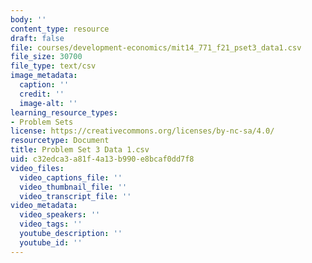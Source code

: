 ```yaml
---
body: ''
content_type: resource
draft: false
file: courses/development-economics/mit14_771_f21_pset3_data1.csv
file_size: 30700
file_type: text/csv
image_metadata:
  caption: ''
  credit: ''
  image-alt: ''
learning_resource_types:
- Problem Sets
license: https://creativecommons.org/licenses/by-nc-sa/4.0/
resourcetype: Document
title: Problem Set 3 Data 1.csv
uid: c32edca3-a81f-4a13-b990-e8bcaf0dd7f8
video_files:
  video_captions_file: ''
  video_thumbnail_file: ''
  video_transcript_file: ''
video_metadata:
  video_speakers: ''
  video_tags: ''
  youtube_description: ''
  youtube_id: ''
---
```

